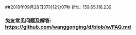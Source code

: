 ##2018年09月28日07时12分07秒 新址: 159.65.116.239
### 兔友常见问题及解答: https://github.com/wanggonging/d/blob/w/FAQ.md
